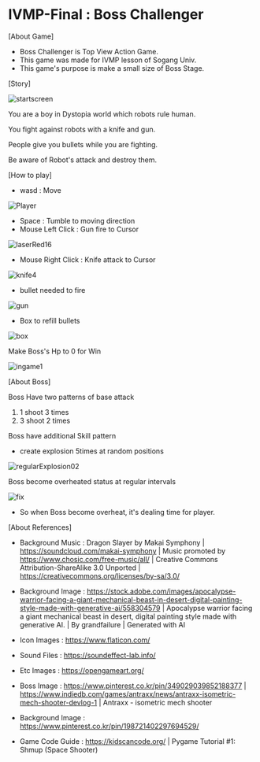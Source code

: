# IVMP-Final : Boss Challenger

[About Game]

- Boss Challenger is Top View Action Game.
- This game was made for IVMP lesson of Sogang Univ.
- This game's purpose is make a small size of Boss Stage.

[Story]

![startscreen](https://github.com/Jinyong-20/IVMP-Final/assets/55528426/3bbacf27-6020-4bc5-aca1-4026538377e1)

You are a boy in Dystopia world which robots rule human.

You fight against robots with a knife and gun.

People give you bullets while you are fighting.

Be aware of Robot's attack and destroy them.

[How to play]

- wasd : Move

![Player](https://github.com/Jinyong-20/IVMP-Final/assets/55528426/1b3c4c7e-ad02-41c4-a605-8f1276ed1c4e)

- Space : Tumble to moving direction
- Mouse Left Click : Gun fire to Cursor

![laserRed16](https://github.com/Jinyong-20/IVMP-Final/assets/55528426/23117036-9d53-4e38-8c78-4d900881bfe6)

- Mouse Right Click : Knife attack to Cursor

![knife4](https://github.com/Jinyong-20/IVMP-Final/assets/55528426/056324ee-9bc8-455c-b61b-7b4faf4bc7a9)

- bullet needed to fire

![gun](https://github.com/Jinyong-20/IVMP-Final/assets/55528426/43d263e6-95b3-4f0f-a536-ae0a439ec667)

- Box to refill bullets

![box](https://github.com/Jinyong-20/IVMP-Final/assets/55528426/161a0d6e-743c-407c-a7bc-62444dcd5820)



Make Boss's Hp to 0 for Win

![ingame1](https://github.com/Jinyong-20/IVMP-Final/assets/55528426/fb7a4d2e-94d6-4f7b-96b0-8d0ba65116e5)


[About Boss]

Boss Have two patterns of base attack
1. 1 shoot 3 times
2. 3 shoot 2 times

Boss have additional Skill pattern

- create explosion 5times at random positions

![regularExplosion02](https://github.com/Jinyong-20/IVMP-Final/assets/55528426/d63d65aa-8f95-4d0f-abe4-21d54389606b)


Boss become overheated status at regular intervals 

![fix](https://github.com/Jinyong-20/IVMP-Final/assets/55528426/e6e8fcf8-c745-432c-a050-ce6bab4203dd)

- So when Boss become overheat, it's dealing time for player. 


[About References]

- Background Music :  Dragon Slayer by Makai Symphony | https://soundcloud.com/makai-symphony |
Music promoted by https://www.chosic.com/free-music/all/ |
Creative Commons Attribution-ShareAlike 3.0 Unported |
https://creativecommons.org/licenses/by-sa/3.0/

- Background Image : https://stock.adobe.com/images/apocalypse-warrior-facing-a-giant-mechanical-beast-in-desert-digital-painting-style-made-with-generative-ai/558304579 | Apocalypse warrior facing a giant mechanical beast in desert, digital painting style made with generative AI.
| By grandfailure |
Generated with AI

- Icon Images : https://www.flaticon.com/

- Sound Files : https://soundeffect-lab.info/

- Etc Images : https://opengameart.org/

- Boss Image : https://www.pinterest.co.kr/pin/349029039852188377 | https://www.indiedb.com/games/antraxx/news/antraxx-isometric-mech-shooter-devlog-1 |
Antraxx - isometric mech shooter

- Background Image : https://www.pinterest.co.kr/pin/198721402297694529/

- Game Code Guide : https://kidscancode.org/ | Pygame Tutorial #1: Shmup (Space Shooter)
